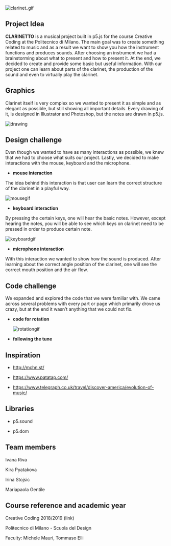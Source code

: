![clarinet_gif](https://user-images.githubusercontent.com/43534301/52316396-73353200-29bb-11e9-9aff-a9d61f41f6f3.gif)


## **Project Idea**

**CLARINETTO** is a musical project built in p5.js for the course Creative Coding at the Politecnico di Milano. The main goal was to create something related to music and as a result we want to show you how the instrument functions and produces sounds. After choosing an instrument we had a brainstorming about what to present and how to present it. At the end, we decided to create and provide some basic but useful information. With our project one can learn about parts of the clarinet, the production of the sound and even to virtually play the clarinet.

## **Graphics**

Clarinet itself is very complex so we wanted to present it as simple and as elegant as possible, but still showing all important details. Every drawing of it, is designed in Illustrator and Photoshop, but the notes are drawn in p5.js.

![drawing](https://user-images.githubusercontent.com/43534301/52316447-abd50b80-29bb-11e9-8a89-cdabebaa336f.GIF)


## **Design challenge**

Even though we wanted to have as many interactions as possible, we knew that we had to choose what suits our project. Lastly, we decided to make interactions with the mouse, keyboard and the microphone. 

* **mouse interaction**  
   
The idea behind this interaction is that user can learn the correct structure of the clarinet in a playful way. 
   
   ![mousegif](https://user-images.githubusercontent.com/43534301/52316501-e8086c00-29bb-11e9-9094-01e307680790.gif)
   

* **keyboard interaction**

By pressing the certain keys, one will hear the basic notes. However, except hearing the notes, you will be able to see which keys on clarinet need to be pressed in order to produce certain note.
   
   ![keyboardgif](https://user-images.githubusercontent.com/43534301/52318265-e773d380-29c3-11e9-84a5-e441d61839c6.gif)
   

* **microphone interaction**

With this interaction we wanted to show how the sound is produced. After learning about the correct angle position of the clarinet, one will see the correct mouth position and the air flow.
   
   

 ## **Code challenge**

We expanded and explored the code that we were familiar with. We came across several problems with every part or page which primarily drove us crazy, but at the end it wasn’t anything that we could not fix.

* **code for rotation**
   
   ![rotationgif](https://user-images.githubusercontent.com/43534301/52316672-dd9aa200-29bc-11e9-9e21-9ebac518d1a8.gif)
   

* **following the tune**

## **Inspiration**

* http://mchn.st/

* https://www.patatap.com/

* https://www.telegraph.co.uk/travel/discover-america/evolution-of-music/
 
 
 ## **Libraries**
 
 * p5.sound
 
 * p5.dom
 
 
 ## **Team members**
 
 Ivana Riva
 
 Kira Pyatakova
 
 Irina Stojsic
 
 Mariapaola Gentile
 
 ## **Course reference and academic year**
 
 Creative Coding 2018/2019 (link)
 
Politecnico di Milano - Scuola del Design

Faculty: Michele Mauri, Tommaso Elli



